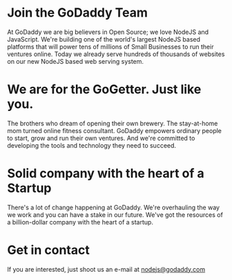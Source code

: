 Join the GoDaddy Team
======

At GoDaddy we are big believers in Open Source; we love NodeJS and JavaScript. We're building one of the world's largest NodeJS based platforms that will power tens of millions of Small Businesses to run their ventures online. Today we already serve hundreds of thousands of websites on our new NodeJS based web serving system. 

We are for the GoGetter. Just like you.
=====

The brothers who dream of opening their own brewery. The stay-at-home mom turned online fitness consultant. GoDaddy empowers ordinary people to start, grow and run their own ventures. And we're committed to developing the tools and technology they need to succeed.


Solid company with the heart of a Startup
====

There's a lot of change happening at GoDaddy. We're overhauling the way we work and you can have a stake in our future. We've got the resources of a billion-dollar company with the heart of a startup.

Get in contact
====
If you are interested, just shoot us an e-mail at [nodejs@godaddy.com](mailto:nodejs@godaddy.com) 
